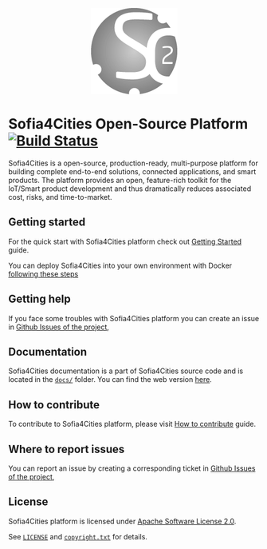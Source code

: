 <p align="center">
  <a src='https://www.select4cities.com/'>
    <img src='img/s4c_grisdegradado.png'/>
  </a>
</p>

Sofia4Cities Open-Source Platform [![Build Status](http://sofia2-devops.westeurope.cloudapp.azure.com/jenkins/buildStatus/icon?job=select4cities/develop)](http://sofia2-devops.westeurope.cloudapp.azure.com/jenkins/view/SELECT4CITIES/job/select4cities/job/develop/)
============================

Sofia4Cities is a open-source, production-ready, multi-purpose platform for building complete end-to-end solutions, connected applications, and smart products. 
The platform provides an open, feature-rich toolkit for the IoT/Smart product development and thus dramatically reduces associated cost, risks, and time-to-market. 

## Getting started

For the quick start with Sofia4Cities platform check out [Getting Started]({{root_url}}docs/) guide.

You can deploy Sofia4Cities into your own environment with Docker [following these steps](docs/how-to-execute-docker/README.md)

## Getting help

If you face some troubles with Sofia4Cities platform you can create an issue  in [Github Issues of the project](https://github.com/sofia4cities/sofia4cities/issues), 

## Documentation

Sofia4Cities documentation is a part of Sofia4Cities source code and is located in the [`docs/`](docs) folder. You can find the web version [here](https://github.com/sofia4cities/docs/).

## How to contribute

To contribute to Sofia4Cities platform, please visit [How to contribute]({{root_url}}docs/how-to-contribute/index.md) guide.

## Where to report issues

You can report an issue by creating a corresponding ticket in [Github Issues of the project](https://github.com/sofia4cities/sofia4cities/issues), 

## License

Sofia4Cities platform is licensed under [Apache Software License 2.0](http://www.apache.org/licenses/LICENSE-2.0).

See [`LICENSE`](LICENSE-full) and [`copyright.txt`](copyright.txt) for details.
